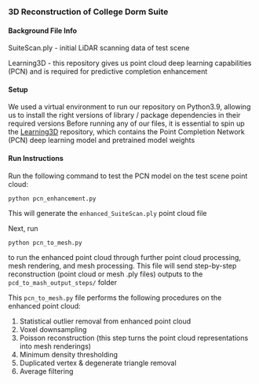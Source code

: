 ### 3D Reconstruction of College Dorm Suite

#### Background File Info
SuiteScan.ply - initial LiDAR scanning data of test scene

Learning3D - this repository gives us point cloud deep learning capabilities (PCN) and is required for predictive completion enhancement

#### Setup
We used a virtual environment to run our repository on Python3.9, allowing us to install the right versions of library / package dependencies in their required versions
Before running any of our files, it is essential to spin up the [Learning3D](https://github.com/vinits5/learning3d/tree/master) repository, which contains the Point Completion Network (PCN) deep learning model and pretrained model weights


#### Run Instructions
Run the following command to test the PCN model on the test scene point cloud:
```
python pcn_enhancement.py
```
This will generate the `enhanced_SuiteScan.ply` point cloud file

Next, run 
```
python pcn_to_mesh.py
```
to run the enhanced point cloud through further point cloud processing, mesh rendering, and mesh processing. This file will send step-by-step reconstruction (point cloud or mesh .ply files) outputs to the `pcd_to_mash_output_steps/` folder 

This `pcn_to_mesh.py` file performs the following procedures on the enhanced point cloud:
1. Statistical outlier removal from enhanced point cloud
2. Voxel downsampling
3. Poisson reconstruction (this step turns the point cloud representations into mesh renderings)
4. Minimum density thresholding
5. Duplicated vertex & degenerate triangle removal
6. Average filtering
